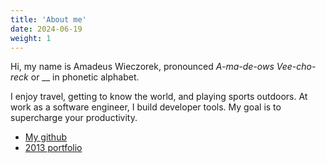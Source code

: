 ```yaml
---
title: 'About me'
date: 2024-06-19
weight: 1
---
```


Hi, my name is Amadeus Wieczorek, pronounced _A-ma-de-ows Vee-cho-reck_ or __ in phonetic alphabet.

I enjoy travel, getting to know the world, and playing sports outdoors. At work as a software engineer, I build developer tools. My goal is to supercharge your productivity.

<ul>
<li><a href="//github.com/amadeusw">My github</a></li>
<li><a href="//amadeusw.com/portfolio">2013 portfolio</a></li>
</ul>
